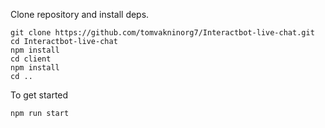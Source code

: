 Clone repository and install deps.
```
git clone https://github.com/tomvakninorg7/Interactbot-live-chat.git
cd Interactbot-live-chat
npm install
cd client
npm install
cd ..
```

To get started
```
npm run start
```